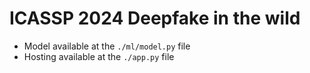# ICASSP 2024 Deepfake in the wild
- Model available at the `./ml/model.py` file
- Hosting available at the `./app.py` file
